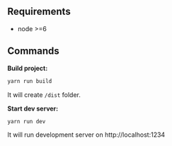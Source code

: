 ## Requirements
- node >=6

## Commands

**Build project:**

```bash
yarn run build
```

It will create `/dist` folder.

**Start dev server:**

```bash
yarn run dev
```

It will run development server on http://localhost:1234
